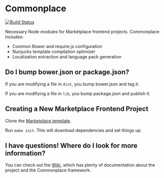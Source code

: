 # Commonplace

[![Build Status](https://travis-ci.org/mozilla/commonplace.png?branch=master)](https://travis-ci.org/mozilla/commonplace)

Necessary Node modules for Marketplace frontend projects. Commonplace includes:

- Common Bower and require.js configuration
- Nunjucks template compilation optimizer
- Localization extraction and language pack generation

## Do I bump bower.json or package.json?

If you are modifying a file in ```dist```, you bump bower.json and tag it.

If you are modifying a file in ```lib```, you bump package.json and publish it.

## Creating a New Marketplace Frontend Project

Clone the [Marketplace template](https://github.com/mozilla/marketplace-template).

Run ```make init```. This will download dependencies and set things up.

## I have questions! Where do I look for more information?

You can check out the
[Wiki](https://github.com/mozilla/commonplace/wiki/_pages), which has plenty of
documentation about the project and the Commonplace framework.
